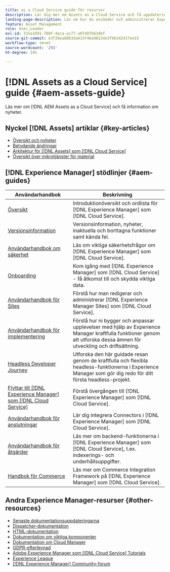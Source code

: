 ```yaml
---
title: as a Cloud Service guide för resurser
description: Lär dig mer om Assets as a Cloud Service och få uppdateringar om nyheter.
landing-page-description: Läs om hur du använder och administrerar Experience Manager Assets as a Cloud Service.
feature: Asset Management
role: User,Leader
exl-id: 315a1091-780f-4eca-ac77-a07d8fb634bf
source-git-commit: e3f28ea68b3da415f46a98224e3f0b342417ee15
workflow-type: tm+mt
source-wordcount: '293'
ht-degree: 24%

---
```


# [!DNL Assets as a Cloud Service] guide {#aem-assets-guide}

Läs mer om [!DNL AEM Assets as a Cloud Service] och få information om nyheter.

## Nyckel [!DNL Assets] artiklar {#key-articles}

* [Översikt och nyheter](overview.md)
* [Betydande ändringar](/help/assets/assets-cloud-changes.md)
* [Arkitektur för [!DNL Assets] som [!DNL Cloud Service]](architecture.md)
* [Översikt över mikrotjänster för material](/help/assets/asset-microservices-overview.md)

## [!DNL Experience Manager] stödlinjer {#aem-guides}

| Användarhandbok | Beskrivning |
|---|---|
| [Översikt](/help/overview/home.md) | Introduktionöversikt och ordlista för [!DNL Experience Manager] som [!DNL Cloud Service]. |
| [Versionsinformation](/help/release-notes/home.md) | Versionsinformation, nyheter, inaktuella och borttagna funktioner samt kända fel. |
| [Användarhandbok om säkerhet](/help/security/home.md) | Läs om viktiga säkerhetsfrågor om [!DNL Experience Manager] som [!DNL Cloud Service]. |
| [Onboarding](/help/onboarding/home.md) | Kom igång med [!DNL Experience Manager] som [!DNL Cloud Service] - få åtkomst till och skydda viktiga data. |
| [Användarhandbok för Sites](/help/sites-cloud/home.md) | Förstå hur man redigerar och administrerar [!DNL Experience Manager Sites] som [!DNL Cloud Service]. |
| [Användarhandbok för implementering](/help/implementing/home.md) | Förstå hur ni bygger och anpassar upplevelser med hjälp av Experience Manager kraftfulla funktioner genom att utforska dessa ämnen för utveckling och driftsättning. |
| [Headless Developer Journey](/help/journey-headless/developer/overview.md) | Utforska den här guidade resan genom de kraftfulla och flexibla headless-funktionerna i Experience Manager som gör dig redo för ditt första headless-projekt. |
| [Flyttar till [!DNL Experience Manager] som [!DNL Cloud Service]](/help/journey-migration/getting-started.md) | Förstå övergången till [!DNL Experience Manager] som [!DNL Cloud Service]. |
| [Användarhandbok för anslutningar](/help/connectors/home.md) | Lär dig integrera Connectors i [!DNL Experience Manager] som [!DNL Cloud Service]. |
| [Användarhandbok för åtgärder](/help/operations/home.md) | Läs mer om backend-funktionerna i [!DNL Experience Manager] som [!DNL Cloud Service], t.ex. indexerings- och underhållsuppgifter. |
| [Handbok för Commerce](/help/commerce-cloud/home.md) | Läs mer om Commerce Integration Framework på [!DNL Experience Manager] som [!DNL Cloud Service]. |

## Andra Experience Manager-resurser {#other-resources}

* [Senaste dokumentationsuppdateringarna](https://experienceleague.adobe.com/docs/experience-manager-release-information/aem-release-updates/doc-updates/documentation-updates.html#aem-as-a-cloud-service)
* [Dispatcher-dokumentation](/help/implementing/dispatcher/overview.md)
* [HTML-dokumentation](https://experienceleague.adobe.com/docs/experience-manager-htl/using/overview.html)
* [Dokumentation om viktiga komponenter](https://experienceleague.adobe.com/docs/experience-manager-core-components/using/introduction.html)
* [Dokumentation om Cloud Manager](https://experienceleague.adobe.com/docs/experience-manager-cloud-manager/using/introduction-to-cloud-manager.html)
* [GDPR-efterlevnad](/help/compliance/data-privacy-and-protection-readiness/aem-readiness.md)
* [Adobe Experience Manager som [!DNL Cloud Service] Tutorials](https://experienceleague.adobe.com/docs/experience-manager-learn/cloud-service/overview.html)
* [Experience League](https://experienceleague.adobe.com/?promoid=K42KVXHD&amp;mv=other#recommended/solutions/experience-manager)
* [[!DNL Experience Manager] Community-forum](https://experienceleaguecommunities.adobe.com/t5/adobe-experience-manager/ct-p/adobe-experience-manager-community)
